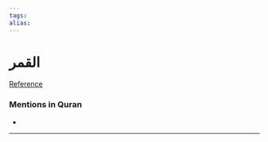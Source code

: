 ```yaml
---
tags: 
alias: 
---
```


# القمر

[Reference](https://corpus.quran.com/concept.jsp?id=moon)

### Mentions in Quran
- 

---

